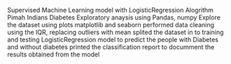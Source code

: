 Supervised Machine Learning model with LogisticRegression Alogrithm 
Pimah Indians Diabetes
Exploratory anaysis using Pandas, numpy 
Explore the dataset using plots matplotlib and seaborn 
performed data cleaning using the IQR, replacing outliers with mean
splited the dataset in to training and testing 
LogisticRegression model to predict the people with Diabetes and without diabetes 
printed the classification report to documment the results obtained from the model 
